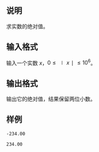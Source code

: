 <h2>说明</h2>

求实数的绝对值。
<h2>输入格式</h2>

输入一个实数 $x$，$0≤∣x∣≤10^6$。

<h2>输出格式</h2>

输出它的绝对值，结果保留两位小数。

<h2>样例</h2>
<pre><code class="language-input1">-234.00</code></pre><pre><code class="language-output1">234.00</code></pre>
